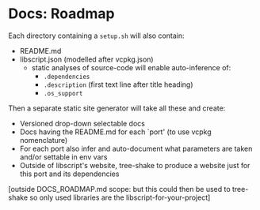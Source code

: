 Docs: Roadmap
=============

Each directory containing a `setup.sh` will also contain:

  - README.md
  - libscript.json (modelled after vcpkg.json)
    - static analyses of source-code will enable auto-inference of:
      - `.dependencies`
      - `.description` (first text line after title heading)
      - `.os_support`

Then a separate static site generator will take all these and create:

  - Versioned drop-down selectable docs
  - Docs having the README.md for each `port' (to use vcpkg nomenclature)
  - For each port also infer and auto-document what parameters are taken and/or settable in env vars
  - Outside of libscript's website, tree-shake to produce a website just for this port and its dependencies

[outside DOCS_ROADMAP.md scope: but this could then be used to tree-shake so only used libraries are the libscript-for-your-project]
